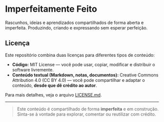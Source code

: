 # Imperfeitamente Feito
Rascunhos, ideias e aprendizados compartilhados de forma aberta e imperfeita. Produzindo, criando e expressando sem esperar perfeição.


## Licença

Este repositório combina duas licenças para diferentes tipos de conteúdo:

- **Código:** MIT License — você pode usar, copiar, modificar e distribuir o software livremente.  
- **Conteúdo textual (Markdown, notas, documentos):** Creative Commons Attribution 4.0 (CC BY 4.0) — você pode compartilhar e adaptar o conteúdo, **desde que dê crédito ao autor**.

Para mais detalhes, veja o arquivo [LICENSE.md](LICENSE.md).

-------
> Este conteúdo é compartilhado de forma **imperfeita** e em construção. Sinta-se à vontade para explorar, comentar ou reutilizar com crédito.
